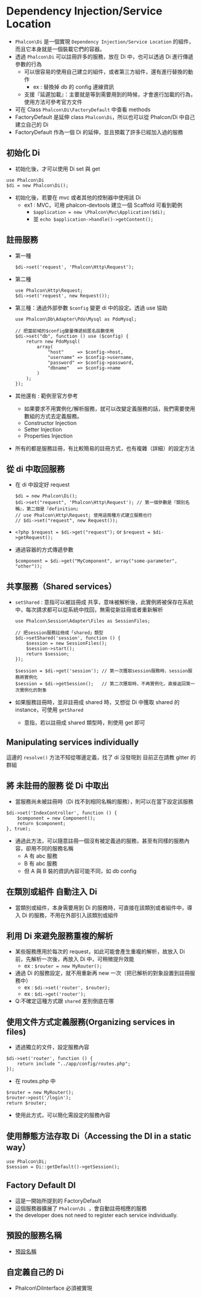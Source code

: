 # Dependency Injection/Service Location

- `Phalcon\Di` 是一個實現 `Dependency Injection/Service Location` 的組件，而且它本身就是一個裝載它們的容器。
- 透過 `Phalcon\Di` 可以註冊許多的服務，放在 Di 中，也可以透過 Di 進行傳遞參數的行為
	- 可以很容易的使用自己建立的組件，或者第三方組件，還有進行替換的動作
		- ex : 替換掉 db 的 config 連線資訊
	- 支援『延遲加載』：主要就是等到需要用到的時候，才會進行加載的行為，使用方法可參考官方文件
- 可在 Class `Phalcon\Di\FactoryDefault` 中查看 methods
- FactoryDefault 是延伸 class `Phalcon\Di`，所以也可以從 Phalcon/Di 中自己建立自己的 Di
- FactoryDefault 作為一個 Di 的延伸，並且預載了許多已經加入過的服務

## 初始化 Di

- 初始化後，才可以使用 Di set 與 get
```
use Phalcon\Di
$di = new Phalcon\Di();
```

- 初始化後，若要在 mvc 或者其他的控制器中使用該 Di 
	- ex1 : MVC，可用 phalcon-devtools 建立一個 Scaffold 可看到範例
	  	- `$application = new \Phalcon\Mvc\Application($di);` 
	    - 並 `echo $application->handle()->getContent();`

## 註冊服務

- 第一種
	
	```
	$di->set('request', 'Phalcon\Http\Request');
	```
- 第二種
	
	```
	use Phalcon\Http\Request;
	$di->set('request', new Request());
	```
	
- 第三種：通過外部參數 `$config` 變更 di 中的設定。透過 use 協助

	```
	use Phalcon\Db\Adapter\Pdo\Mysql as PdoMysql;

	// 把當前域的$config變量傳遞給匿名函數使用
	$di->set("db", function () use ($config) {
	    return new PdoMysql(
	        array(
	            "host"     => $config->host,
	            "username" => $config->username,
	            "password" => $config->password,
	            "dbname"   => $config->name
	        )
	    );
	});
	```
- 其他還有 : 範例至官方參考
	- 如果要求不用實例化/解析服務，就可以改變定義服務的話，我們需要使用數組的方式去定義服務。
	- Constructor Injection
	- Setter Injection
	- Properties Injection

- 所有的都是服務註冊，有比較簡易的註冊方式，也有複雜（詳細）的設定方法

## 從 di 中取回服務

- 在 di 中設定好 request
	
	```
	$di = new Phalcon\Di();
	$di->set("request", 'Phalcon\Http\Request'); // 第一個參數是『類別名稱』，第二個是『definition』
	// use Phalcon\Http\Request; 使用這兩種方式建立服務也行
	// $di->set("request", new Request()); 
	```
	
- `<?php $request = $di->get("request");` or `$request = $di->getRequest();`
- 通過容器的方式傳遞參數
	
	```
	$component = $di->get("MyComponent", array("some-parameter", "other"));
	```

## 共享服務（Shared services）
- `setShared` : 意指可以被註冊成 共享，意味被解析後，此實例將被保存在系統中，每次請求都可以從系統中找回，無需從新註冊或者重新解析

	```
	use Phalcon\Session\Adapter\Files as SessionFiles;
	
	// 把session服務註冊成「shared」類型
	$di->setShared('session', function () {
	    $session = new SessionFiles();
	    $session->start();
	    return $session;
	});
	
	$session = $di->get('session'); // 第一次獲取session服務時，session服務將實例化
	$session = $di->getSession();   // 第二次獲取時，不再實例化，直接返回第一次實例化的對象
	```
- 如果服務註冊時，並非註冊成 shared 時，又想從 Di 中獲取 shared 的 instance，可使用 `getShared`
	- 意指，若以註冊成 shared 類型時，則使用 get 即可

## Manipulating services individually
這邊的 `resolve()` 方法不知從哪邊定義，找了 di 沒發現到
目前正在請教 gitter 的群組	

## 將 未註冊的服務 從 Di 中取出

- 當服務尚未被註冊時（Di 找不到相同名稱的服務），則可以在當下設定該服務

```
$di->set('IndexController', function () {
    $component = new Component();
    return $component;
}, true);
```

- 通過此方法，可以隨意註冊一個沒有被定義過的服務，甚至有同樣的服務內容，卻用不同的服務名稱
	- A 有 abc 服務
	- B 有 abc 服務
	- 但 A 與 B 裝的資訊內容可能不同，如 db config

## 在類別或組件 自動注入 Di
- 當類別或組件，本身需要用到 Di 的服務時，可直接在該類別或者組件中，導入 Di 的服務，不用在外部引入該類別或組件

## 利用 Di 來避免服務重複的解析
- 某些服務應用於每次的 request，如此可能會產生重複的解析，故放入 Di 前，先解析一次後，再放入 Di 中，可稍微提升效能
	- ex : `$router = new MyRouter();`
- 通過 Di 的服務設定，就不用重新再 new 一次（把已解析的對象設置到註冊服務中）
	- ex : `$di->set('router', $router);`
	- ex : `$di->get('router');`
- Q:不確定這種方式跟 `shared` 差別倒底在哪

## 使用文件方式定義服務(Organizing services in files)

- 透過獨立的文件，設定服務內容

```
$di->set('router', function () {
    return include "../app/config/routes.php";
});
```

- 在 routes.php 中

```
$router = new MyRouter();
$router->post('/login');
return $router;
```

- 使用此方式，可以簡化需設定的服務內容

## 使用靜態方法存取 Di（Accessing the DI in a static way）

```
use Phalcon\Di;
$session = Di::getDefault()->getSession();
```

## Factory Default DI

- 這是一開始所提到的 FactoryDefault
- 這個服務器擴展了 `Phalcon\Di `，會自動註冊相應的服務
- the developer does not need to register each service individually.

## 預設的服務名稱

- [預設名稱](https://docs.phalconphp.com/zh/latest/reference/di.html#service-name-conventions)

## 自定義自己的 Di

- Phalcon\DiInterface 必須被實現